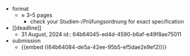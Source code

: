 - format
	- $\approx$ 3–5 pages
		- check your Studien-/Prüfungsordnung for exact specification
- [[deadline]]
	- 31 August, 2024
	  id:: 64b64045-ed4d-4590-b6af-e49f8ae75011
- submission
	- {{embed ((64b64084-de5a-42ee-95b5-ef5dae2e9ef2))}}